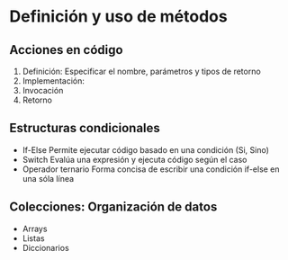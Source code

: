 # Definición y uso de métodos

## Acciones en código
1. Definición: Especificar el nombre, parámetros y tipos de retorno
2. Implementación: 
3. Invocación
4. Retorno

## Estructuras condicionales
* If-Else
  Permite ejecutar código basado en una condición (Si, Sino)
* Switch
  Evalúa una expresión y ejecuta código según el caso
* Operador ternario
  Forma concisa de escribir una condición if-else en una sóla línea

## Colecciones: Organización de datos
* Arrays
* Listas
* Diccionarios
